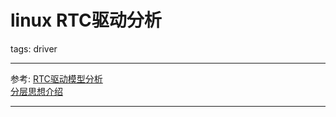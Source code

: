 # linux RTC驱动分析

tags: driver

---

参考: 
[RTC驱动模型分析][1]  
[分层思想介绍][2]  

--------------------------------
[1]: http://blog.csdn.net/yaozhenguo2006/article/details/6824970 "RTC驱动模型分析"
[2]: http://www.cnblogs.com/lcw/p/3802597.html "分层思想介绍"